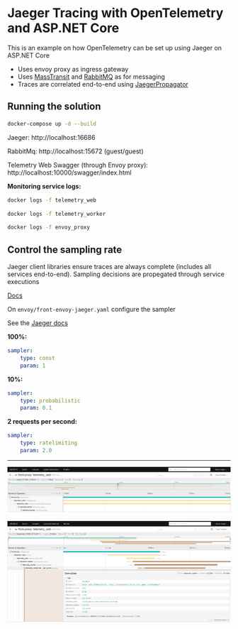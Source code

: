 # Jaeger Tracing with OpenTelemetry and ASP.NET Core

This is an example on how OpenTelemetry can be set up using Jaeger on ASP.NET Core

- Uses envoy proxy as ingress gateway
- Uses [MassTransit](https://masstransit-project.com/) and [RabbitMQ](https://www.rabbitmq.com/) as for messaging
- Traces are correlated end-to-end using [JaegerPropagator](https://github.com/open-telemetry/opentelemetry-dotnet/blob/main/src/OpenTelemetry.Extensions.Propagators/JaegerPropagator.cs)

## Running the solution

```sh
docker-compose up -d --build
```

Jaeger: http://localhost:16686

RabbitMq: http://localhost:15672 (guest/guest)

Telemetry Web Swagger (through Envoy proxy): http://localhost:10000/swagger/index.html

__Monitoring service logs:__

```sh
docker logs -f telemetry_web
```
```sh
docker logs -f telemetry_worker
```
```sh
docker logs -f envoy_proxy
```

## Control the sampling rate

Jaeger client libraries ensure traces are always complete (includes all services end-to-end). Sampling decisions are propegated through service executions

[Docs](https://www.jaegertracing.io/docs/1.37/sampling)

On `envoy/front-envoy-jaeger.yaml` configure the sampler

See the [Jaeger docs](https://www.jaegertracing.io/docs/1.37/sampling/#client-sampling-configuration)

__100%:__
```yaml
sampler:
    type: const
    param: 1
```

__10%:__
```yaml
sampler:
    type: probabilistic
    param: 0.1
```

__2 requests per second:__
```yaml
sampler:
    type: ratelimiting
    param: 2.0
```

----

![Full end to end](/images/Screenshot1.png)

![Full end to end SQL](/images/Screenshot2.png)
